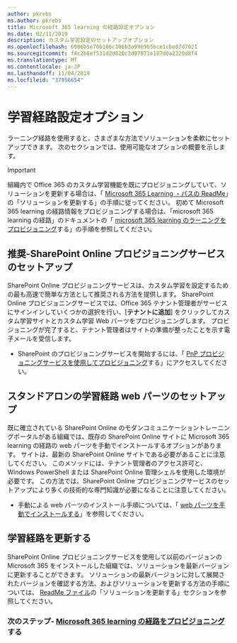```yaml
---
author: pkrebs
ms.author: pkrebs
title: Microsoft 365 learning の経路設定オプション
ms.date: 02/11/2019
description: カスタム学習設定のセットアップオプション
ms.openlocfilehash: 6906b5e70b186c106b3a9969b5bce1cbe87d7021
ms.sourcegitcommit: f4c2b6ef531d2d820c3d97871e187d0a2220d8f4
ms.translationtype: MT
ms.contentlocale: ja-JP
ms.lasthandoff: 11/04/2019
ms.locfileid: "37956654"
---
```

# <a name="learning-pathways-setup-options"></a>学習経路設定オプション
ラーニング経路を使用すると、さまざまな方法でソリューションを柔軟にセットアップできます。 次のセクションでは、使用可能なオプションの概要を示します。

> [!IMPORTANT]
> 組織内で Office 365 のカスタム学習機能を既にプロビジョニングしていて、ソリューションを更新する場合は、「 [Microsoft 365 Learning ・パスの ReadMe](https://github.com/pnp/custom-learning-office-365)」の「ソリューションを更新する」の手順に従ってください。 初めて Microsoft 365 learning の経路情報をプロビジョニングする場合は、「microsoft 365 learning の経路」のドキュメントの「 [microsoft 365 learning のラーニングをプロビジョニング]( https://docs.microsoft.com/en-us/office365/customlearning/custom_provision)する」の手順を参照してください。  


## <a name="recommended---sharepoint-online-provisioning-service-setup"></a>推奨-SharePoint Online プロビジョニングサービスのセットアップ 
SharePoint Online プロビジョニングサービスは、カスタム学習を設定するための最も高速で簡単な方法として推奨される方法を提供します。 SharePoint Online プロビジョニングサービスでは、Office 365 テナント管理者がサービスにサインインしていくつかの選択を行い、[**テナントに追加**] をクリックしてカスタム学習サイトとカスタム学習 Web パーツをプロビジョニングします。 プロビジョニングが完了すると、テナント管理者はサイトの準備が整ったことを示す電子メールを受信します。 

- SharePoint のプロビジョニングサービスを開始するには、「 [PnP プロビジョニングサービスを使用してプロビジョニング](custom_provision.md)する」にアクセスしてください。   

## <a name="stand-alone-learning-pathways-web-part-setup"></a>スタンドアロンの学習経路 web パーツのセットアップ
既に確立されている SharePoint Online のモダンコミュニケーショントレーニングポータルがある組織では、既存の SharePoint Online サイトに Microsoft 365 learning の経路の web パーツを手動でインストールするオプションがあります。 サイトは、最新の SharePoint Online サイトである必要があることに注意してください。 このメソッドには、テナント管理者のアクセス許可と、Windows PowerShell または SharePoint Online 管理シェルを使用した環境が必要です。 この方法では、SharePoint Online プロビジョニングサービスのセットアップにより多くの技術的な専門知識が必要になることに注意してください。

- 手動による web パーツのインストール手順については、「 [web パーツを手動でインストールする](custom_manualsetup.md)」を参照してください。 

## <a name="update-learning-pathways"></a>学習経路を更新する
SharePoint Online プロビジョニングサービスを使用して以前のバージョンの Microsoft 365 をインストールした組織では、ソリューションを最新バージョンに更新することができます。 ソリューションの最新バージョンに対して展開されたバージョンを確認する方法、およびソリューションを更新する方法の手順については、 [ReadMe ファイル](https://github.com/pnp/custom-learning-office-365/blob/master/README.md)の「ソリューションを更新する」セクションを参照してください。

### <a name="next-steps---provision-microsoft-365-learning-pathwayscustom_provisionmd"></a>次のステップ- [Microsoft 365 learning の経路をプロビジョニング](custom_provision.md)する
